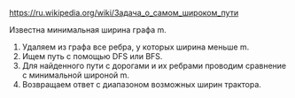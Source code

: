 [//]: # (TODO: удалить потом) 
https://ru.wikipedia.org/wiki/Задача_о_самом_широком_пути

Известна минимальная ширина графа m.

1. Удаляем из графа все ребра, у которых ширина меньше m.
2. Ищем путь с помощью DFS или BFS.
3. Для найденного пути с дорогами и их ребрами проводим сравнение с минимальной широной m.
4. Возвращаем ответ с диапазоном возможных ширин трактора.